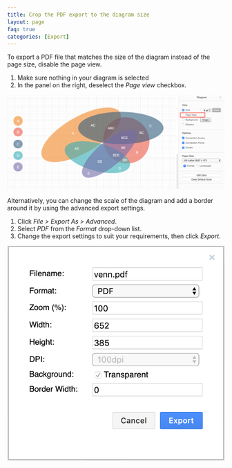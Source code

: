 ```yaml
---
title: Crop the PDF export to the diagram size
layout: page
faq: true
categories: [Export]
---
```


To export a PDF file that matches the size of the diagram instead of the page size, disable the page view.

1. Make sure nothing in your diagram is selected
2. In the panel on the right, deselect the _Page view_ checkbox.

<img src="/assets/img/blog/page-view-deselect.png" style="max-width:100%;height:auto;" alt="Deselect the Page view option to export a PDF cropped to the size of the diagram">

Alternatively, you can change the scale of the diagram and add a border around it by using the advanced export settings.

1. Click _File > Export As > Advanced_.
2. Select _PDF_ from the _Format_ drop-down list.
3. Change the export settings to suit your requirements, then click _Export_.

<img src="/assets/img/blog/export-settings-pdf.png" style="max-width:100%;height:auto;" alt="Change the export settings to scale and add a border around a diagram when exporting to PDF">
